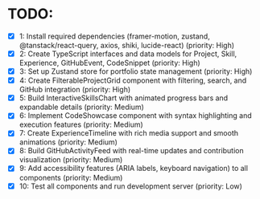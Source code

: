 # TODO:

- [x] 1: Install required dependencies (framer-motion, zustand, @tanstack/react-query, axios, shiki, lucide-react) (priority: High)
- [x] 2: Create TypeScript interfaces and data models for Project, Skill, Experience, GitHubEvent, CodeSnippet (priority: High)
- [x] 3: Set up Zustand store for portfolio state management (priority: High)
- [x] 4: Create FilterableProjectGrid component with filtering, search, and GitHub integration (priority: High)
- [x] 5: Build InteractiveSkillsChart with animated progress bars and expandable details (priority: Medium)
- [x] 6: Implement CodeShowcase component with syntax highlighting and execution features (priority: Medium)
- [x] 7: Create ExperienceTimeline with rich media support and smooth animations (priority: Medium)
- [x] 8: Build GitHubActivityFeed with real-time updates and contribution visualization (priority: Medium)
- [x] 9: Add accessibility features (ARIA labels, keyboard navigation) to all components (priority: Medium)
- [x] 10: Test all components and run development server (priority: Low)
